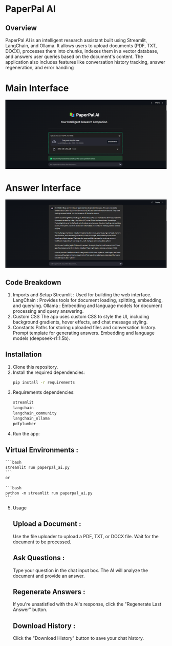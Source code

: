 # PaperPal AI

## Overview
PaperPal AI is an intelligent research assistant built using Streamlit, LangChain, and Ollama. It allows users to upload documents (PDF, TXT, DOCX), processes them into chunks, indexes them in a vector database, and answers user queries based on the document's content. The application also includes features like conversation history tracking, answer regeneration, and error handling

# Main Interface
![PaperPal](images/main_interface.png)

# Answer Interface
![PaperPal](images/answer_interface.png)

## Code Breakdown
1. Imports and Setup
    Streamlit : Used for building the web interface.
    LangChain : Provides tools for document loading, splitting, embedding, and querying.
    Ollama : Embedding and language models for document processing and query answering.
2. Custom CSS
    The app uses custom CSS to style the UI, including background gradients, hover effects, and chat message styling.
3. Constants
    Paths for storing uploaded files and conversation history.
    Prompt template for generating answers.
    Embedding and language models (deepseek-r1:1.5b).

## Installation
1. Clone this repository.
2. Install the required dependencies:
   ```bash
   pip install -r requirements
   ```
3. Requirements dependencies:
   ```bash
   streamlit 
   langchain 
   langchain_community
   langchain_ollama
   pdfplumber
   ```
4. Run the app:
  ## Virtual Environments :
    ```bash
    streamlit run paperpal_ai.py
    ```
    or

    ```bash
    python -m streamlit run paperpal_ai.py
    ```


5. Usage
   ## Upload a Document :
     Use the file uploader to upload a PDF, TXT, or DOCX file.
     Wait for the document to be processed.
   ## Ask Questions :
     Type your question in the chat input box.
     The AI will analyze the document and provide an answer.
   ## Regenerate Answers :
     If you're unsatisfied with the AI's response, click the "Regenerate Last Answer" button.
   ## Download History :
     Click the "Download History" button to save your chat history.
